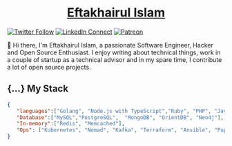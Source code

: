 <h1 align="center"><a href="https://eftakhairul.com" target="_blank">Eftakhairul Islam</a></h1>


[![Twitter Follow](https://img.shields.io/badge/Eftakhairul's%20Blog-4fc3f7)](https://eftakhairul)
[![LinkedIn Connect](https://img.shields.io/badge/%20-Connect-black?color=14171A&labelColor=212121&logo=linkedin&logoColor=ffffff)](https://www.linkedin.com/in/eftakhairul/)
[![Patreon](https://img.shields.io/badge/%20-Support-black?color=14171A&labelColor=04945c&logo=patreon&logoColor=ffffff)](https://www.patreon.com/eftakhairul)

:wave: Hi there, I'm Eftakhairul Islam, a passionate Software Engineer, Hacker and Open Source Enthusiast. I enjoy writing about technical things, work in a couple of startup as a technical advisor and in my spare time, I contribute a lot of open source projects.

## {...} My Stack
```json
{
   "languages":["Golang", "Node.js with TypeScript","Ruby", "PHP", "Java"],
   "Database":["MySQL","PostgreSQL",  "MongoDB", "OrientDB", "Neo4j"],
   "In-memory":["Redis", "Memcached"],
   "Ops": ["Kubernetes", "Nomad", "Kafka", "Terraform", "Ansible", "Puppet", "Packer", "AWS Cloud", "GCP"]    
}
```

